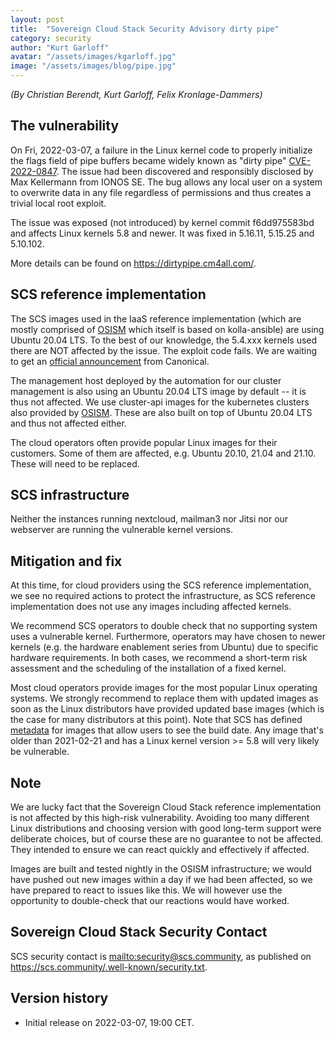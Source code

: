 ```yaml
---
layout: post
title:  "Sovereign Cloud Stack Security Advisory dirty pipe"
category: security
author: "Kurt Garloff"
avatar: "/assets/images/kgarloff.jpg"
image: "/assets/images/blog/pipe.jpg"
---
```


_(By Christian Berendt, Kurt Garloff, Felix Kronlage-Dammers)_

## The vulnerability

On Fri, 2022-03-07, a failure in the Linux kernel code to properly initialize
the flags field of pipe buffers became widely known as "dirty pipe" 
[CVE-2022-0847](https://seclists.org/oss-sec/2022/q1/170).
The issue had been discovered and responsibly disclosed by Max Kellermann
from IONOS SE.
The bug allows any local user on a system to overwrite data in any file
regardless of permissions and thus creates a trivial local root exploit.

The issue was exposed (not introduced) by kernel commit f6dd975583bd and
affects Linux kernels 5.8 and newer. It was fixed in 5.16.11, 5.15.25 and
5.10.102.

More details can be found on <https://dirtypipe.cm4all.com/>.

## SCS reference implementation

The SCS images used in the IaaS reference implementation (which are mostly
comprised of [OSISM](https://osism.tech) which itself is based on kolla-ansible)
are using Ubuntu 20.04 LTS. To the best of our knowledge, the 5.4.xxx kernels
used there are NOT affected by the issue. The exploit code fails. We are waiting
to get an [official announcement](https://ubuntu.com/security/CVE-2022-0847)
from Canonical.

The management host deployed by the automation for our cluster management is
also using an Ubuntu 20.04 LTS image by default -- it is thus not affected.
We use cluster-api images for the kubernetes clusters also provided by
[OSISM](https://minio.services.osism.tech/openstack-k8s-capi-images). These
are also built on top of Ubuntu 20.04 LTS and thus not affected either.

The cloud operators often provide popular Linux images for their customers.
Some of them are affected, e.g. Ubuntu 20.10, 21.04 and 21.10.
These will need to be replaced.

## SCS infrastructure

Neither the instances running nextcloud, mailman3 nor Jitsi nor our webserver
are running the vulnerable kernel versions.

## Mitigation and fix

At this time, for cloud providers using the SCS reference implementation,
we see no required actions to protect the infrastructure, as SCS reference
implementation does not use any images including affected kernels.

We recommend SCS operators to double check that no supporting system uses
a vulnerable kernel. Furthermore, operators may have chosen to newer kernels
(e.g. the hardware enablement series from Ubuntu) due to specific hardware
requirements. In both cases, we recommend a short-term risk assessment and
the scheduling of the installation of a fixed kernel.

Most cloud operators provide images for the most popular Linux operating
systems. We strongly recommend to replace them with updated images as soon
as the Linux distributors have provided updated base images (which is
the case for many distributors at this point).
Note that SCS has defined [metadata](https://github.com/SovereignCloudStack/Docs/blob/main/Design-Docs/Image-Properties-Spec.md)
for images that allow users to see the build date. Any image that's older than
2021-02-21 and has a Linux kernel version >= 5.8 will very likely
be vulnerable.

## Note

We are lucky fact that the Sovereign Cloud Stack reference implementation
is not affected by this high-risk vulnerability. Avoiding too many different
Linux distributions and choosing version with good long-term support were
deliberate choices, but of course these are no guarantee to not be affected.
They intended to ensure we can react quickly and effectively if affected.

Images are built and tested nightly in the OSISM infrastructure; we would have
pushed out new images within a day if we had been affected, so we have prepared
to react to issues like this. We will however use the opportunity to double-check
that our reactions would have worked.

## Sovereign Cloud Stack Security Contact

SCS security contact is <mailto:security@scs.community>, as published on
<https://scs.community/.well-known/security.txt>.

## Version history

* Initial release on 2022-03-07, 19:00 CET.

